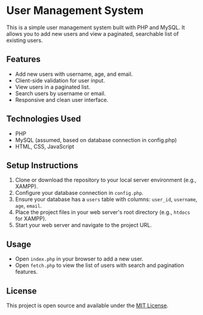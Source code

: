 # User Management System

This is a simple user management system built with PHP and MySQL. It allows you to add new users and view a paginated, searchable list of existing users.

## Features

- Add new users with username, age, and email.
- Client-side validation for user input.
- View users in a paginated list.
- Search users by username or email.
- Responsive and clean user interface.

## Technologies Used

- PHP
- MySQL (assumed, based on database connection in config.php)
- HTML, CSS, JavaScript

## Setup Instructions

1. Clone or download the repository to your local server environment (e.g., XAMPP).
2. Configure your database connection in `config.php`.
3. Ensure your database has a `users` table with columns: `user_id`, `username`, `age`, `email`.
4. Place the project files in your web server's root directory (e.g., `htdocs` for XAMPP).
5. Start your web server and navigate to the project URL.

## Usage

- Open `index.php` in your browser to add a new user.
- Open `fetch.php` to view the list of users with search and pagination features.

## License

This project is open source and available under the [MIT License](LICENSE).
